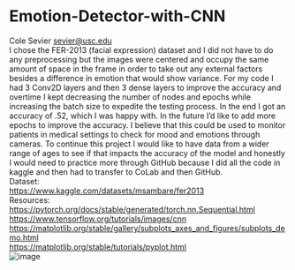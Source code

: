 # Emotion-Detector-with-CNN
Cole Sevier 			  						          sevier@usc.edu \
I chose the FER-2013 (facial expression) dataset and I did not have to do any preprocessing but the images were centered and occupy the same amount of space in the frame in order to take out any external factors besides a difference in emotion that would show variance. For my code I had 3 Conv2D layers and then 3 dense layers to improve the accuracy and overtime I kept decreasing the number of nodes and epochs while increasing the batch size to expedite the testing process. In the end I got an accuracy of .52, which I was happy with. In the future I’d like to add more epochs to improve the accuracy. I believe that this could be used to monitor patients in medical settings to check for mood and emotions through cameras. To continue this project I would like to have data from a wider range of ages to see if that impacts the accuracy of the model and honestly I would need to practice more through GitHub because I did all the code in kaggle and then had to transfer to CoLab and then GitHub.\
Dataset: \
https://www.kaggle.com/datasets/msambare/fer2013 \
Resources: \
https://pytorch.org/docs/stable/generated/torch.nn.Sequential.html \
https://www.tensorflow.org/tutorials/images/cnn \
https://matplotlib.org/stable/gallery/subplots_axes_and_figures/subplots_demo.html \
https://matplotlib.org/stable/tutorials/pyplot.html \
![image](https://github.com/user-attachments/assets/a211e834-c27c-47be-a67d-20530a9f58e0)
